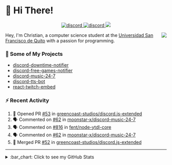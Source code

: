 # :wave: Hi There!

<p align="center">
  <a href="https://discord.gg/mhj3Zsv">
    <img alt="discord" src="https://img.shields.io/discord/730998659008823296.svg?label=&logo=discord&logoColor=ffffff&color=7389D8&labelColor=6A7EC2"/>
  </a>
  <a href="https://twitter.com/moonstar_x99">
    <img alt="discord" src="https://img.shields.io/twitter/follow/moonstar_x99?label=Follow%20Me%21&style=social"/>
  </a>
  <a href="https://badges.pufler.dev">
    <img src="https://badges.pufler.dev/visits/moonstar-x/moonstar-x?style=flat&logo=github">
  </a>
</p>

<img align="right" src="https://media.tenor.com/images/cb8fb20986aac7eef75c8ce6bc3997c0/tenor.gif" />

Hey, I'm Christian, a computer science student at the [Universidad San Francisco de Quito](http://www.usfq.edu.ec/Paginas/Inicio.aspx) with a passion for programming.

### :rocket: Some of My Projects

* [discord-downtime-notifier](https://github.com/moonstar-x/discord-downtime-notifier)
* [discord-free-games-notifier](https://github.com/moonstar-x/discord-free-games-notifier)
* [discord-music-24-7](https://github.com/moonstar-x/discord-music-24-7)
* [discord-tts-bot](https://github.com/moonstar-x/discord-tts-bot)
* [react-twitch-embed](https://github.com/moonstar-x/react-twitch-embed)

### :zap: Recent Activity

<!--START_SECTION:activity-->
1. 💪 Opened PR [#53](https://github.com/greencoast-studios/discord.js-extended/pull/53) in [greencoast-studios/discord.js-extended](https://github.com/greencoast-studios/discord.js-extended)
2. 🗣 Commented on [#62](https://github.com/moonstar-x/discord-music-24-7/issues/62) in [moonstar-x/discord-music-24-7](https://github.com/moonstar-x/discord-music-24-7)
3. 🗣 Commented on [#816](https://github.com/fent/node-ytdl-core/issues/816) in [fent/node-ytdl-core](https://github.com/fent/node-ytdl-core)
4. 🗣 Commented on [#62](https://github.com/moonstar-x/discord-music-24-7/issues/62) in [moonstar-x/discord-music-24-7](https://github.com/moonstar-x/discord-music-24-7)
5. 🎉 Merged PR [#52](https://github.com/greencoast-studios/discord.js-extended/pull/52) in [greencoast-studios/discord.js-extended](https://github.com/greencoast-studios/discord.js-extended)
<!--END_SECTION:activity-->

---

<details>
  <summary>
    :bar_chart: Click to see my GitHub Stats
  </summary>
  <p align="center">
    <br>
    <img alt="GitHub Stats" src="https://github-readme-stats.vercel.app/api?username=moonstar-x&count_private=true&show_icons=true&theme=dracula" />
    <br>
    <img alt="GitHub Top Languages" src="https://github-readme-stats.vercel.app/api/top-langs/?username=moonstar-x&layout=compact&theme=dracula" />
  </p>
</details>
